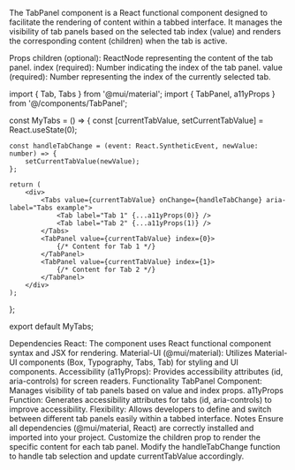 The TabPanel component is a React functional component designed to facilitate the rendering of content within a tabbed interface. It manages the visibility of tab panels based on the selected tab index (value) and renders the corresponding content (children) when the tab is active.

Props
children (optional): ReactNode representing the content of the tab panel.
index (required): Number indicating the index of the tab panel.
value (required): Number representing the index of the currently selected tab.

import { Tab, Tabs } from '@mui/material';
import { TabPanel, a11yProps } from '@/components/TabPanel';

const MyTabs = () => {
    const [currentTabValue, setCurrentTabValue] = React.useState(0);

    const handleTabChange = (event: React.SyntheticEvent, newValue: number) => {
        setCurrentTabValue(newValue);
    };

    return (
        <div>
            <Tabs value={currentTabValue} onChange={handleTabChange} aria-label="Tabs example">
                <Tab label="Tab 1" {...a11yProps(0)} />
                <Tab label="Tab 2" {...a11yProps(1)} />
            </Tabs>
            <TabPanel value={currentTabValue} index={0}>
                {/* Content for Tab 1 */}
            </TabPanel>
            <TabPanel value={currentTabValue} index={1}>
                {/* Content for Tab 2 */}
            </TabPanel>
        </div>
    );
};

export default MyTabs;

Dependencies
React: The component uses React functional component syntax and JSX for rendering.
Material-UI (@mui/material): Utilizes Material-UI components (Box, Typography, Tabs, Tab) for styling and UI components.
Accessibility (a11yProps): Provides accessibility attributes (id, aria-controls) for screen readers.
Functionality
TabPanel Component: Manages visibility of tab panels based on value and index props.
a11yProps Function: Generates accessibility attributes for tabs (id, aria-controls) to improve accessibility.
Flexibility: Allows developers to define and switch between different tab panels easily within a tabbed interface.
Notes
Ensure all dependencies (@mui/material, React) are correctly installed and imported into your project.
Customize the children prop to render the specific content for each tab panel.
Modify the handleTabChange function to handle tab selection and update currentTabValue accordingly.
